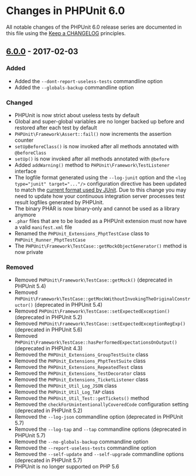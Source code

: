 # Changes in PHPUnit 6.0

All notable changes of the PHPUnit 6.0 release series are documented in this file using the [Keep a CHANGELOG](http://keepachangelog.com/) principles.

## [6.0.0] - 2017-02-03

### Added

* Added the `--dont-report-useless-tests` commandline option
* Added the `--globals-backup` commandline option

### Changed

* PHPUnit is now strict about useless tests by default
* Global and super-global variables are no longer backed up before and restored after each test by default
* `PHPUnit\Framework\Assert::fail()` now increments the assertion counter
* `setUpBeforeClass()` is now invoked after all methods annotated with `@beforeClass`
* `setUp()` is now invoked after all methods annotated with `@before`
* Added `addWarning()` method to `PHPUnit\Framework\TestListener` interface
* The logfile format generated using the `--log-junit` option and the `<log type="junit" target="..."/>` configuration directive has been updated to match the [current format used by JUnit](http://llg.cubic.org/docs/junit/). Due to this change you may need to update how your continuous integration server processes test result logfiles generated by PHPUnit.
* The binary PHAR is now binary-only and cannot be used as a library anymore
* `.phar` files that are to be loaded as a PHPUnit extension must now have a valid `manifest.xml` file
* Renamed the `PHPUnit_Extensions_PhptTestCase` class to `PHPUnit_Runner_PhptTestCase`
* The `PHPUnit\Framework\TestCase::getMockObjectGenerator()` method is now private

### Removed

* Removed `PHPUnit\Framework\TestCase::getMock()` (deprecated in PHPUnit 5.4)
* Removed `PHPUnit\Framework\TestCase::getMockWithoutInvokingTheOriginalConstructor()` (deprecated in PHPUnit 5.4)
* Removed `PHPUnit\Framework\TestCase::setExpectedException()` (deprecated in PHPUnit 5.2)
* Removed `PHPUnit\Framework\TestCase::setExpectedExceptionRegExp()` (deprecated in PHPUnit 5.6)
* Removed `PHPUnit\Framework\TestCase::hasPerformedExpectationsOnOutput()` (deprecated in PHPUnit 4.3)
* Removed the `PHPUnit_Extensions_GroupTestSuite` class
* Removed the `PHPUnit_Extensions_PhptTestSuite` class
* Removed the `PHPUnit_Extensions_RepeatedTest` class
* Removed the `PHPUnit_Extensions_TestDecorator` class
* Removed the `PHPUnit_Extensions_TicketListener` class
* Removed the `PHPUnit_Util_Log_JSON` class
* Removed the `PHPUnit_Util_Log_TAP` class
* Removed the `PHPUnit_Util_Test::getTickets()` method
* Removed the `checkForUnintentionallyCoveredCode` configuration setting (deprecated in PHPUnit 5.2)
* Removed the `--log-json` commandline option (deprecated in PHPUnit 5.7)
* Removed the `--log-tap` and `--tap` commandline options (deprecated in PHPUnit 5.7)
* Removed the `--no-globals-backup` commandline option
* Removed the `--report-useless-tests` commandline option
* Removed the `--self-update` and `--self-upgrade` commandline options (deprecated in PHPUnit 5.7)
* PHPUnit is no longer supported on PHP 5.6

[6.0.0]: https://github.com/sebastianbergmann/phpunit/compare/5.7...6.0.0


